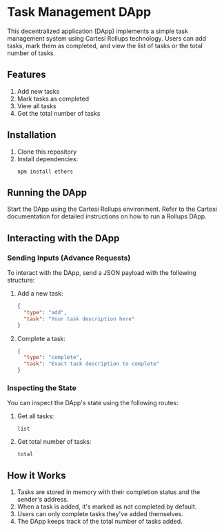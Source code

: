 # Task Management DApp

This decentralized application (DApp) implements a simple task management system using Cartesi Rollups technology. Users can add tasks, mark them as completed, and view the list of tasks or the total number of tasks.

## Features

1. Add new tasks
2. Mark tasks as completed
3. View all tasks
4. Get the total number of tasks

## Installation

1. Clone this repository
2. Install dependencies:
   ```
   npm install ethers
   ```

## Running the DApp

Start the DApp using the Cartesi Rollups environment. Refer to the Cartesi documentation for detailed instructions on how to run a Rollups DApp.

## Interacting with the DApp

### Sending Inputs (Advance Requests)

To interact with the DApp, send a JSON payload with the following structure:

1. Add a new task:

   ```json
   {
     "type": "add",
     "task": "Your task description here"
   }
   ```

2. Complete a task:
   ```json
   {
     "type": "complete",
     "task": "Exact task description to complete"
   }
   ```

### Inspecting the State

You can inspect the DApp's state using the following routes:

1. Get all tasks:

   ```
   list
   ```

2. Get total number of tasks:
   ```
   total
   ```

## How it Works

1. Tasks are stored in memory with their completion status and the sender's address.
2. When a task is added, it's marked as not completed by default.
3. Users can only complete tasks they've added themselves.
4. The DApp keeps track of the total number of tasks added.

